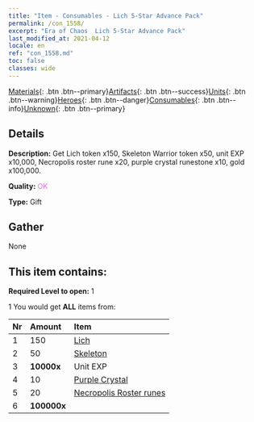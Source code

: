```yaml
---
title: "Item - Consumables - Lich 5-Star Advance Pack"
permalink: /con_1558/
excerpt: "Era of Chaos  Lich 5-Star Advance Pack"
last_modified_at: 2021-04-12
locale: en
ref: "con_1558.md"
toc: false
classes: wide
---
```

 [Materials](/Items/){: .btn .btn--primary}[Artifacts](/Items/Artifacts/){: .btn .btn--success}[Units](/Items/Units/){: .btn .btn--warning}[Heroes](/Items/Heroes/){: .btn .btn--danger}[Consumables](/Items/Consumables/){: .btn .btn--info}[Unknown](/Items/Unknown/){: .btn .btn--primary}

## Details
 **Description:** Get Lich token x150, Skeleton Warrior token x50, unit EXP x10,000, Necropolis roster rune x20, purple crystal runestone x10, gold x100,000.

 **Quality:** <span style="color: #DA70D6">OK</span>

 **Type:** Gift

## Gather

  None

## This item contains:

 **Required Level to open:** 1

 1 You would get **ALL** items  from:

  | Nr | Amount |     Item    |
  |:---|:-------|:------------|
  | 1 | 150 | [Lich](/Items/unt_212/) | 
  | 2 | 50 | [Skeleton](/Items/unt_208/) | 
  | 3 |  **10000x** | Unit EXP |  | 
  | 4 | 10 | [Purple Crystal](/Items/con_720/) | 
  | 5 | 20 | [Necropolis Roster runes](/Items/con_755/) | 
  | 6 |  **100000x** | <i class="fas fa-coins"/> |  | 
